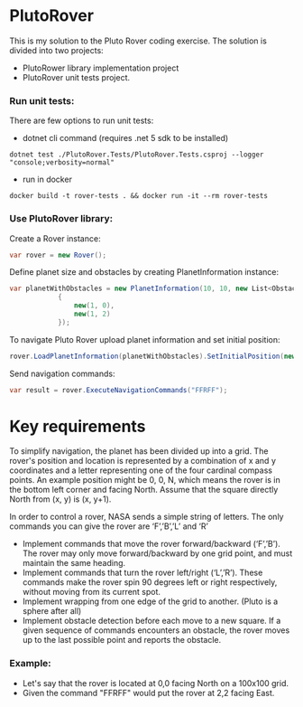 # PlutoRover

This is my solution to the Pluto Rover coding exercise. The solution is divided into two projects:
* PlutoRower library implementation project
* PlutoRover unit tests project.

### Run unit tests:

There are few options to run unit tests:

* dotnet cli command (requires .net 5 sdk to be installed)

```
dotnet test ./PlutoRover.Tests/PlutoRover.Tests.csproj --logger "console;verbosity=normal"
```

* run in docker

```
docker build -t rover-tests . && docker run -it --rm rover-tests
```

### Use PlutoRover library:

Create a Rover instance:

```csharp
var rover = new Rover();
```

Define planet size and obstacles by creating PlanetInformation instance:

```csharp
var planetWithObstacles = new PlanetInformation(10, 10, new List<Obstacle>
            {
                new(1, 0),
                new(1, 2)
            });
```

To navigate Pluto Rover upload planet information and set initial position:

```csharp        
rover.LoadPlanetInformation(planetWithObstacles).SetInitialPosition(new Position(0, 0, Direction.N));
```

Send navigation commands:

```csharp
var result = rover.ExecuteNavigationCommands("FFRFF");
```

# Key requirements

To simplify navigation, the planet has been divided up into a grid. The rover's position and location is represented by a combination of x and y coordinates and a letter representing one of the four cardinal compass points. An example position might be 0, 0, N, which means the rover is in the bottom left corner and facing North. Assume that the square directly North from (x, y) is (x, y+1).

In order to control a rover, NASA sends a simple string of letters. The only commands you can give the rover are ‘F’,’B’,’L’ and ‘R’

* Implement commands that move the rover forward/backward (‘F’,’B’). The rover may only move forward/backward by one grid point, and must maintain the same heading.
* Implement commands that turn the rover left/right (‘L’,’R’). These commands make the rover spin 90 degrees left or right respectively, without moving from its current spot.
* Implement wrapping from one edge of the grid to another. (Pluto is a sphere after all)
* Implement obstacle detection before each move to a new square. If a given sequence of commands encounters an obstacle, the rover moves up to the last possible point and reports the obstacle.

### Example:
* Let's say that the rover is located at 0,0 facing North on a 100x100 grid.
* Given the command "FFRFF" would put the rover at 2,2 facing East.
